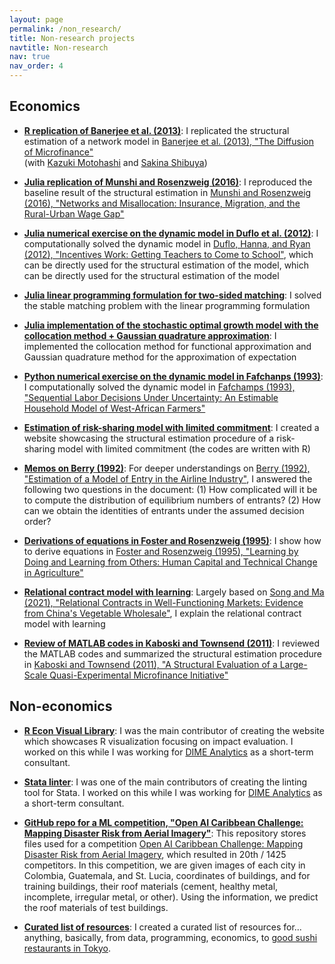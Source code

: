 ```yaml
---
layout: page
permalink: /non_research/
title: Non-research projects
navtitle: Non-research
nav: true
nav_order: 4
---
```


## Economics ##

- **[R replication of Banerjee et al. (2013)](https://github.com/sakinashibuya/MFdiffusion_replication/blob/master/Code/R/Replication/noEndorsement.pdf)**: I replicated the structural estimation of a network model in [Banerjee et al. (2013), "The Diffusion of Microfinance"](https://www.science.org/doi/10.1126/science.1236498)  
(with [Kazuki Motohashi](https://kazukimotohashi.github.io/) and [Sakina Shibuya](https://aae.wisc.edu/grad-students/sshibuya2/))

- **[Julia replication of Munshi and Rosenzweig (2016)](https://github.com/mizuhirosuzuki/EconPapers/blob/master/Munshi_Rosenzweig_2016_julia.ipynb)**: I reproduced the baseline result of the structural estimation in [Munshi and Rosenzweig (2016), "Networks and Misallocation: Insurance, Migration, and the Rural-Urban Wage Gap"](https://www.aeaweb.org/articles?id=10.1257/aer.20131365)

- **[Julia numerical exercise on the dynamic model in Duflo et al. (2012)](https://github.com/mizuhirosuzuki/EconPapers/blob/master/Duflo2012.ipynb)**: I computationally solved the dynamic model in [Duflo, Hanna, and Ryan (2012), "Incentives Work: Getting Teachers to Come to School"](https://www.aeaweb.org/articles?id=10.1257/aer.102.4.1241), which can be directly used for the structural estimation of the model, which can be directly used for the structural estimation of the model

- **[Julia linear programming formulation for two-sided matching](https://notes.quantecon.org/submission/64b8ad3fc1622a001a21e0ea)**: I solved the stable matching problem with the linear programming formulation

- **[Julia implementation of the stochastic optimal growth model with the collocation method + Gaussian quadrature approximation](https://notes.quantecon.org/submission/64598c57836c9a001a82ed2f)**: I implemented the collocation method for functional approximation and Gaussian quadrature method for the approximation of expectation

- **[Python numerical exercise on the dynamic model in Fafchanps (1993)](https://github.com/mizuhirosuzuki/EconPapers/blob/master/Fafchamps_1993.ipynb)**: I computationally solved the dynamic model in [Fafchamps (1993), "Sequential Labor Decisions Under Uncertainty: An Estimable Household Model of West-African Farmers"](https://www.jstor.org/stable/2951497?seq=1#metadata_info_tab_contents)

- **[Estimation of risk-sharing model with limited commitment](https://mizuhirosuzuki.github.io/risk_sharing_lc_estimation/)**: I created a website showcasing the structural estimation procedure of a risk-sharing model with limited commitment (the codes are written with R)

- **[Memos on Berry (1992)](https://github.com/mizuhirosuzuki/EconPapers/blob/master/Berry1992.ipynb)**: For deeper understandings on [Berry (1992), "Estimation of a Model of Entry in the Airline Industry"](https://www.jstor.org/stable/2951571?seq=1), I answered the following two questions in the document: (1) How complicated will it be to compute the distribution of equilibrium numbers of entrants? (2) How can we obtain the identities of entrants under the assumed decision order?

- **[Derivations of equations in Foster and Rosenzweig (1995)](https://github.com/mizuhirosuzuki/EconPapers/blob/master/Foster_Rosenzweig_1995.ipynb)**: I show how to derive equations in [Foster and Rosenzweig (1995), "Learning by Doing and Learning from Others: Human Capital and Technical Change in Agriculture"](https://www.jstor.org/stable/2138708)

- **[Relational contract model with learning](https://github.com/mizuhirosuzuki/mizuhirosuzuki.github.io/blob/source/assets/jupyter/relational_contract.ipynb)**: Largely based on [Song and Ma (2021), "Relational Contracts in Well-Functioning Markets: Evidence from China's Vegetable Wholesale"](https://megan-song.github.io/publication/song-2021-rc/), I explain the relational contract model with learning

- **[Review of MATLAB codes in Kaboski and Townsend (2011)](https://github.com/mizuhirosuzuki/EconPapers/blob/master/Kaboski_Townsend_2011.ipynb)**: I reviewed the MATLAB codes and summarized the structural estimation procedure in [Kaboski and Townsend (2011), "A Structural Evaluation of a Large-Scale Quasi-Experimental Microfinance Initiative"](https://onlinelibrary.wiley.com/doi/abs/10.3982/ECTA7079)

## Non-economics ##

- **[R Econ Visual Library](https://worldbank.github.io/r-econ-visual-library/)**: I was the main contributor of creating the website which showcases R visualization focusing on impact evaluation. I worked on this while I was working for [DIME Analytics](https://www.worldbank.org/en/research/dime/data-and-analytics) as a short-term consultant.

- **[Stata linter](https://github.com/worldbank/stata-linter)**: I was one of the main contributors of creating the linting tool for Stata. I worked on this while I was working for [DIME Analytics](https://www.worldbank.org/en/research/dime/data-and-analytics) as a short-term consultant.

- **[GitHub repo for a ML competition, "Open AI Caribbean Challenge: Mapping Disaster Risk from Aerial Imagery"](https://github.com/mizuhirosuzuki/RoofMaterial)**: This repository stores files used for a competition [Open AI Caribbean Challenge: Mapping Disaster Risk from Aerial Imagery](https://www.drivendata.org/competitions/58/disaster-response-roof-type/), which resulted in 20th / 1425 competitors. In this competition, we are given images of each city in Colombia, Guatemala, and St. Lucia, coordinates of buildings, and for training buildings, their roof materials (cement, healthy metal, incomplete, irregular metal, or other). Using the information, we predict the roof materials of test buildings.

- **[Curated list of resources](https://github.com/mizuhirosuzuki/resources)**: I created a curated list of resources for... anything, basically, from data, programming, economics, to [good sushi restaurants in Tokyo](https://twitter.com/tetteresearch/status/924344536565985281/photo/1).

